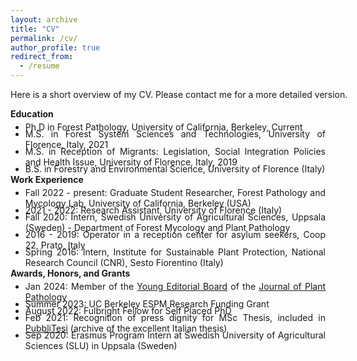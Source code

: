 ```yaml
---
layout: archive
title: "CV"
permalink: /cv/
author_profile: true
redirect_from:
  - /resume
---
```


<p style="font-size:14px;width:600px;text-align:justify">Here is a short overview of my CV. Please contact me for a more detailed version.</p>


<div>
<b>Education</b>
<ul>
<li style="margin-bottom:-20px;margin-top:-10px;"><p style="font-size:14px;text-align:justify">Ph.D in Forest Pathology, University of California, Berkeley, Current</p></li>
<li style="margin-bottom:-20px;"><p style="font-size:14px;text-align:justify">M.S. in Forest System Sciences and Technologies, University of Florence, Italy, 2021</p></li>
<li style="margin-bottom:-20px;"><p style="font-size:14px;text-align:justify">M.S. in Reception of Migrants: Legislation, Social Integration Policies and Health Issue, University of Florence, Italy, 2019</p></li>
<li style="margin-bottom:-20px;"><p style="font-size:14px;text-align:justify">B.S. in Forestry and Environmental Science, University of Florence (Italy)</p></li>
</ul>
</div>

<div style="margin-top:20px;">
  <b style="margin-bottom:-20px;">Work Experience</b>
  <ul>
    <li style="margin-bottom:-20px;margin-top:-10px;">
      <p style="font-size:14px;text-align:justify">Fall 2022 - present: Graduate Student Researcher, Forest Pathology and Mycology Lab, University of California, Berkeley (USA)</p>
    </li>
    <li style="margin-bottom:-20px;">
      <p style="font-size:14px;text-align:justify">2021 - 2022: Research Assistant, University of Florence (Italy)</p>
    </li>
    <li style="margin-bottom:-20px;">
      <p style="font-size:14px;text-align:justify">Fall 2020: Intern, Swedish University of Agricultural Sciences, Uppsala (Sweden) - Department of Forest Mycology and Plant Pathology</p>
    </li>
    <li style="margin-bottom:-20px;">
      <p style="font-size:14px;text-align:justify">2016 - 2019: Operator in a reception center for asylum seekers, Coop 22, Prato, Italy</p>
    </li>
    <li style="margin-bottom:-20px;">
      <p style="font-size:14px;text-align:justify">Spring 2016: Intern, Institute for Sustainable Plant Protection, National Research Council (CNR), Sesto Fiorentino (Italy)</p>
    </li>
  </ul>
</div>

<div style="margin-top:20px;">
  <b style="margin-bottom:-20px;">Awards, Honors, and Grants</b>
  <ul>
    <li style="margin-bottom:-20px;margin-top:-10px;">
      <p style="font-size:14px;text-align:justify">Jan 2024: Member of the <a href="https://link.springer.com/journal/42161/updates/26325980" target="_blank">Young Editorial Board</a> of the <a href="https://link.springer.com/journal/42161" target="_blank">Journal of Plant Pathology</a></p>
    </li>
    <li style="margin-bottom:-20px;">
      <p style="font-size:14px;text-align:justify">Summer 2023: UC Berkeley ESPM Research Funding Grant</p>
    </li>
    <li style="margin-bottom:-20px;">
      <p style="font-size:14px;text-align:justify">August 2022: Fulbright Fellow for Self Placed PhD</p>
    </li>
    <li style="margin-bottom:-20px;">
      <p style="font-size:14px;text-align:justify">Feb 2021: Recognition of press dignity for MSc Thesis, included in 
        <a href="http://lnx.pubblitesi.it/schede-sintetiche/area-scientifica/1496-edoardo-scali-analyses-on-data-from-airborne-pollen-and-spore-traps-classical-investigation-methods-and-molecular-metabarcoding-with-next-generation-sequencing" target="_blank">PubbliTesi</a> 
        (archive of the excellent Italian thesis)
      </p>
    </li>
    <li style="margin-bottom:-20px;">
      <p style="font-size:14px;text-align:justify">Sep 2020: Erasmus Program Intern at Swedish University of Agricultural Sciences (SLU) in Uppsala (Sweden)</p>
    </li>
  </ul>
</div>

  

